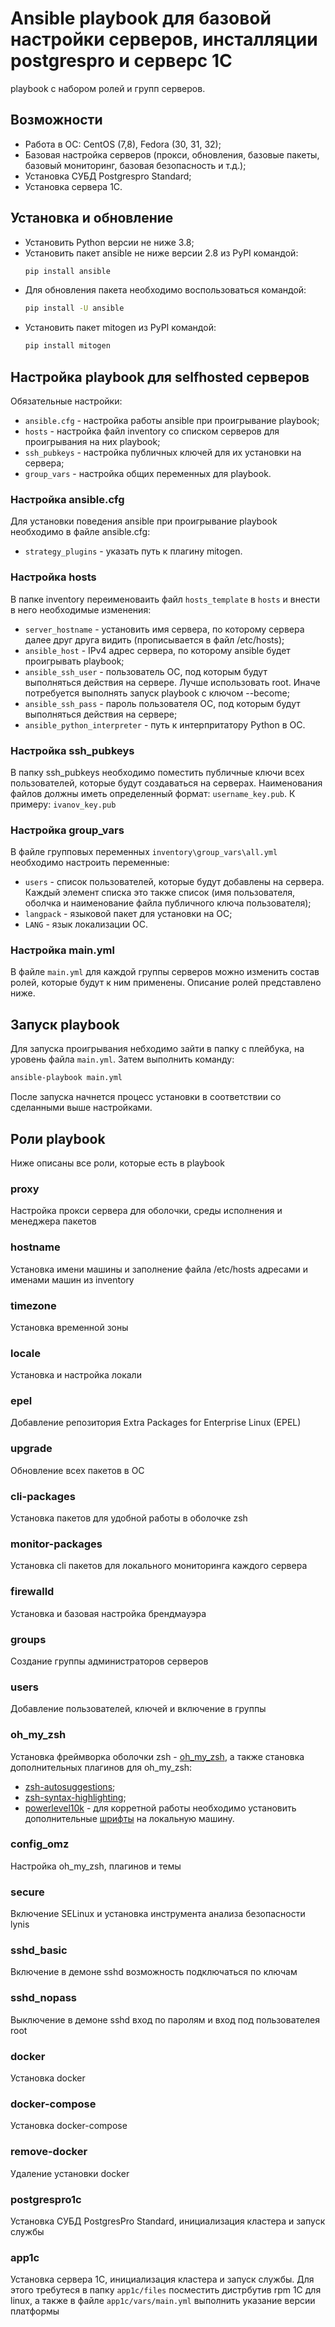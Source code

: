 # Ansible playbook для базовой настройки серверов, инсталляции postgrespro и серверс 1С

playbook с набором ролей и групп серверов.

## Возможности

* Работа в ОС: CentOS (7,8), Fedora (30, 31, 32);
* Базовая настройка серверов (прокси, обновления, базовые пакеты, базовый мониторинг, базовая безопасность и т.д.);
* Установка СУБД Postgrespro Standard;
* Установка сервера 1С.

## Установка и обновление

* Установить Python версии не ниже 3.8;
* Установить пакет ansible не ниже версии 2.8 из PyPI командой:
    ```sh
    pip install ansible
    ```
* Для обновления пакета необходимо воспользоваться командой:
    ```sh
    pip install -U ansible
    ```
* Установить пакет mitogen из PyPI командой:
    ```sh
    pip install mitogen
    ```

## Настройка playbook для selfhosted серверов
Обязательные настройки:
* `ansible.cfg` - настройка работы ansible при проигрывание playbook;
* `hosts` -  настройка файл inventory со списком серверов для проигрывания на них playbook;
* `ssh_pubkeys` -  настройка публичных ключей для их установки на сервера;
* `group_vars` -  настройка общих переменных для playbook.

### Настройка ansible.cfg
Для установки поведения ansible при проигрывание playbook необходимо в файле ansible.cfg:
* `strategy_plugins` - указать путь к плагину mitogen.

### Настройка hosts
В папке inventory переименоваить файл `hosts_template` в `hosts` и внести в него необходимые изменения:
* `server_hostname` - установить имя сервера, по которому сервера далее друг друга видить (прописывается в файл /etc/hosts);
* `ansible_host` - IPv4 адрес сервера, по которому ansible будет проигрывать playbook;
* `ansible_ssh_user` - пользователь ОС, под которым будут выполняться действия на сервере. Лучше использовать root. Иначе потребуется выполнять запуск playbook с ключом --become;
* `ansible_ssh_pass` - пароль пользователя ОС, под которым будут выполняться действия на сервере;
* `ansible_python_interpreter` - путь к интерпритатору Python в OC.

### Настройка ssh_pubkeys
В папку ssh_pubkeys необходимо поместить публичные ключи всех пользователей, которые будут создаваться на серверах. Наименования файлов должны иметь определенный формат: `username_key.pub`. К примеру: `ivanov_key.pub`

### Настройка group_vars 
В файле групповых переменных `inventory\group_vars\all.yml` необходимо настроить переменные:
* `users` - список пользователей, которые будут добавлены на сервера. Каждый элемент списка это также список (имя пользователя, оболчка и наименование файла публичного ключа пользователя);
* `langpack` - языковой пакет для установки на ОС;
* `LANG` - язык локализации ОС.

### Настройка main.yml
В файле `main.yml` для каждой группы серверов можно изменить состав ролей, которые будут к ним применены. Описание ролей представлено ниже.

## Запуск playbook
Для запуска проигрывания небходимо зайти в папку с плейбука, на уровень файла `main.yml`. Затем выполнить команду:
```sh
ansible-playbook main.yml
```
После запуска начнется процесс установки в соответствии со сделанными выше настройками.

## Роли playbook
Ниже описаны все роли, которые есть в playbook
### proxy
Настройка прокси сервера для оболочки, среды исполнения и менеджера пакетов
### hostname
Установка имени машины и заполнение файла /etc/hosts адресами и именами машин из inventory
### timezone
Установка временной зоны
### locale
Установка и настройка локали
### epel
Добавление репозитория Extra Packages for Enterprise Linux (EPEL)
### upgrade
Обновление всех пакетов в ОС
### cli-packages
Установка пакетов для удобной работы в оболочке zsh
### monitor-packages
Установка cli пакетов для локального мониторинга каждого сервера
### firewalld
Установка и базовая настройка брендмауэра
### groups
Создание группы администраторов серверов
### users
Добавление пользователей, ключей и включение в группы
### oh_my_zsh
Установка фреймворка оболочки zsh - [oh_my_zsh](https://github.com/ohmyzsh/ohmyzsh), а также становка дополнительных плагинов для oh_my_zsh:
* [zsh-autosuggestions](https://github.com/zsh-users/zsh-autosuggestions);
* [zsh-syntax-highlighting](https://github.com/zsh-users/zsh-syntax-highlighting);
* [powerlevel10k](https://github.com/romkatv/powerlevel10k) - для корретной работы необходимо установить дополнительные [шрифты](https://github.com/romkatv/powerlevel10k#meslo-nerd-font-patched-for-powerlevel10k) на локальную машину.
### config_omz
Настройка oh_my_zsh, плагинов и темы
### secure
Включение SELinux и установка инструмента анализа безопасности lynis
### sshd_basic
Включение в демоне sshd возможность подключаться по ключам
### sshd_nopass
Выключение в демоне sshd вход по паролям и вход под пользователея root
### docker
Установка docker
### docker-compose
Установка docker-compose
### remove-docker
Удаление установки docker
### postgrespro1c
Установка СУБД PostgresPro Standard, инициализация кластера и запуск службы
### app1c
Установка сервера 1С, инициализация кластера и запуск службы. Для этого требутеся в папку `app1c/files` посместить дистрбутив rpm 1С для linux, а также в файле `app1c/vars/main.yml` выполнить указание версии платформы
